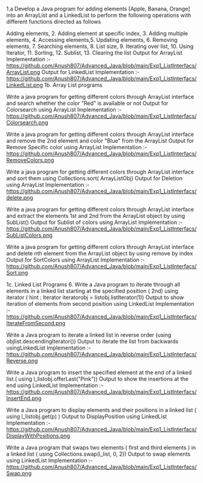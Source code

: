 1.a Develop a Java program for adding elements [Apple, Banana, Orange] into an ArrayList and a LinkedList to perform the following operations with different functions directed as follows

Adding elements, 2. Adding element at specific index, 3. Adding multiple elements, 4. Accessing elements,5. Updating elements, 6. Removing elements, 7. Searching elements, 8. List size, 9. Iterating over list, 10. Using Iterator, 11. Sorting, 12. Sublist, 13. Clearing the list Output for ArrayList Implementation :-
https://github.com/Anush807/Advanced_Java/blob/main/Exp1_ListInterfacs/ArrayList.png
Output for LinkedList Implementation :-
https://github.com/Anush807/Advanced_Java/blob/main/Exp1_ListInterfacs/LinkedList.png
1b. Array List programs

Write a java program for getting different colors through ArrayList interface and search whether the color "Red" is available or not Output for Colorsearch using ArrayList Implementation :-
https://github.com/Anush807/Advanced_Java/blob/main/Exp1_ListInterfacs/Colorsearch.png

Write a java program for getting different colors through ArrayList interface and remove the 2nd element and color "Blue" from the ArrayList Output for Remove Specific color using ArrayList Implementation :-
https://github.com/Anush807/Advanced_Java/blob/main/Exp1_ListInterfacs/RemoveColors.png

Write a java program for getting different colors through ArrayList interface and sort them using Collections.sort( ArrayListObj) Output for Deletion using ArrayList Implementation :-
https://github.com/Anush807/Advanced_Java/blob/main/Exp1_ListInterfacs/delete.png

Write a java program for getting different colors through ArrayList interface and extract the elements 1st and 2nd from the ArrayList object by using SubList() Output for Sublist of colors using ArrayList Implementation :-
https://github.com/Anush807/Advanced_Java/blob/main/Exp1_ListInterfacs/SubListColors.png

Write a java program for getting different colors through ArrayList interface and delete nth element from the ArrayList object by using remove by index Output for SortColors using ArrayList Implementation :-
https://github.com/Anush807/Advanced_Java/blob/main/Exp1_ListInterfacs/Sort.png

1c. Linked List Programs 6. Write a Java program to iterate through all elements in a linked list starting at the specified position ( 2nd) using iterator ( hint : Iterator iteratorobj = listobj.listIterator(1)) Output to show iteration of elements from second position using LinkedList Implementation :-
https://github.com/Anush807/Advanced_Java/blob/main/Exp1_ListInterfacs/IterateFromSecond.png

Write a Java program to iterate a linked list in reverse order (using objlist.descendingIterator()) Output to iterate the list from backwards usingLinkedList Implementation :-
https://github.com/Anush807/Advanced_Java/blob/main/Exp1_ListInterfacs/Reverse.png

Write a Java program to insert the specified element at the end of a linked list.( using l_listobj.offerLast("Pink")) Output to show the insertions at the end using LinkedList Implementation :-
https://github.com/Anush807/Advanced_Java/blob/main/Exp1_ListInterfacs/InsertEnd.png

Write a Java program to display elements and their positions in a linked list ( using l_listobj.get(p) ) Output to DisplayPosition using LinkedList Implementation :-
https://github.com/Anush807/Advanced_Java/blob/main/Exp1_ListInterfacs/DisplayWithPositions.png

Write a Java program that swaps two elements ( first and third elements ) in a linked list ( using Collections.swap(l_list, 0, 2)) Output to swap elements using LinkedList Implementation :-
https://github.com/Anush807/Advanced_Java/blob/main/Exp1_ListInterfacs/Swap.png
